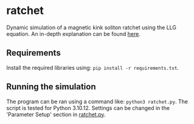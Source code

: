 # ratchet
Dynamic simulation of a magnetic kink soliton ratchet using the LLG equation. An in-depth explanation can be found [here](https://dschrijver.github.io/ratchet.html).

## Requirements
Install the required libraries using: ```pip install -r requirements.txt```.

## Running the simulation
The program can be ran using a command like: ```python3 ratchet.py```. The script is tested for Python 3.10.12. Settings can be changed in the 'Parameter Setup' section in [ratchet.py](ratchet.py).
